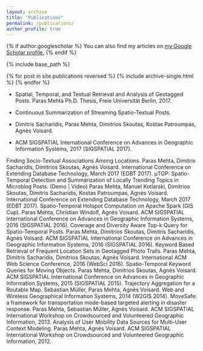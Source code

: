 ```yaml
---
layout: archive
title: "Publications"
permalink: /publications/
author_profile: true
---
```


{% if author.googlescholar %}
  You can also find my articles on <u><a href="{{author.googlescholar}}">my Google Scholar profile</a>.</u>
{% endif %}

{% include base_path %}

{% for post in site.publications reversed %}
  {% include archive-single.html %}
{% endfor %}

- Spatial, Temporal, and Textual Retrieval and Analysis of Geotagged Posts.
Paras Mehta
Ph.D. Thesis, Freie Universität Berlin, 2017.

- Continuous Summarization of Streaming Spatio-Textual Posts.
- Dimitris Sacharidis, Paras Mehta, Dimitrios Skoutas, Kostas Patroumpas, Agnès Voisard.
- ACM SIGSPATIAL International Conference on Advances in Geographic Information Systems, 2017 (SIGSPATIAL 2017).

Finding Socio-Textual Associations Among Locations.
Paras Mehta, Dimitris Sacharidis, Dimitrios Skoutas, Agnès Voisard.
International Conference on Extending Database Technology, March 2017 (EDBT 2017).
μTOP: Spatio-Temporal Detection and Summarization of Locally Trending Topics in Microblog Posts. (Demo | Video)
Paras Mehta, Manuel Kotlarski, Dimitrios Skoutas, Dimitris Sacharidis, Kostas Patroumpas, Agnès Voisard.
International Conference on Extending Database Technology, March 2017 (EDBT 2017).
Spatio-Temporal Hotspot Computation on Apache Spark (GIS Cup).
Paras Mehta, Christian Windolf, Agnès Voisard.
ACM SIGSPATIAL International Conference on Advances in Geographic Information Systems, 2016 (SIGSPATIAL 2016).
Coverage and Diversity Aware Top-k Query for Spatio-Temporal Posts.
Paras Mehta, Dimitrios Skoutas, Dimitris Sacharidis, Agnès Voisard.
ACM SIGSPATIAL International Conference on Advances in Geographic Information Systems, 2016 (SIGSPATIAL 2016).
Keyword Based Retrieval of Frequent Location Sets in Geotagged Photo Trails.
Paras Mehta, Dimitris Sacharidis, Dimitrios Skoutas, Agnès Voisard.
International ACM Web Science Conference, 2016 (WebSci 2016).
Spatio-Temporal Keyword Queries for Moving Objects.
Paras Mehta, Dimitrios Skoutas, Agnès Voisard.
ACM SIGSPATIAL International Conference on Advances in Geographic Information Systems, 2015 (SIGSPATIAL 2015).
Trajectory Aggregation for a Routable Map.
Sebastian Müller, Paras Mehta, Agnès Voisard.
Web and Wireless Geographical Information Systems, 2014 (W2GIS 2014).
MoveSafe: a framework for transportation mode-based targeted alerting in disaster response.
Paras Mehta, Sebastian Müller, Agnès Voisard.
ACM SIGSPATIAL International Workshop on Crowdsourced and Volunteered Geographic Information, 2013.
Analysis of User Mobility Data Sources for Multi-User Context Modeling.
Paras Mehta, Agnès Voisard.
ACM SIGSPATIAL International Workshop on Crowdsourced and Volunteered Geographic Information, 2012.
